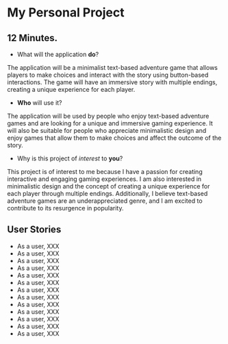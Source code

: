 # My Personal Project

## 12 Minutes.

- What will the application **do**?

The application will be a minimalist text-based
adventure game that allows players to make choices
and interact with the story using button-based
interactions. The game will have an immersive story
with multiple endings, creating a unique experience
for each player.

- **Who** will use it?

The application will be used by people who enjoy 
text-based adventure games and are looking for a 
unique and immersive gaming experience. It will also
be suitable for people who appreciate minimalistic 
design and enjoy games that allow them to make 
choices and affect the outcome of the story.

- Why is this project of *interest* to **you**?

This project is of interest to me because I have a 
passion for creating interactive and engaging gaming 
experiences. I am also interested in minimalistic 
design and the concept of creating a unique 
experience for each player through multiple endings. 
Additionally, I believe text-based adventure games 
are an underappreciated genre, and I am excited to 
contribute to its resurgence in popularity.

## User Stories
- As a user, XXX
- As a user, XXX
- As a user, XXX
- As a user, XXX
- As a user, XXX
- As a user, XXX
- As a user, XXX
- As a user, XXX
- As a user, XXX
- As a user, XXX
- As a user, XXX
- As a user, XXX
- As a user, XXX